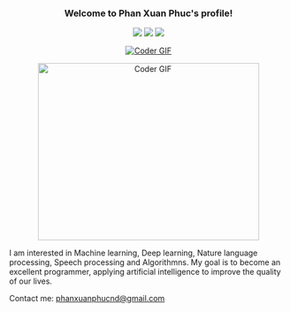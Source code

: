 <h3 align="center">
  Welcome to Phan Xuan Phuc's profile!
</h3>

<p align="center">
  <a href="https://www.facebook.com/phanxuanphucnd/"><img src="https://awesome.re/badge.svg"></a>
  <a href="https://github.com/phanxuanphucnd"><img src="https://img.shields.io/github/followers/sooftware?style=social"></a>
  <a href="https://github.com/phanxuanphucnd"><img src="https://img.shields.io/github/stars/sooftware?style=social"></a>
</p>

<p align="center">
  <a href="https://github.com/phanxuanphucnd"><img src="https://github.com/phanxuanphucnd/profile/blob/main/images/me.gif" alt="Coder GIF"></a>
</p>
  
<p  align="center"><img src="https://github.com/sooftware/sooftware/blob/master/images/code.gif" alt="Coder GIF" width="400" height="320">

I am interested in Machine learning, Deep learning, Nature language processing, Speech processing and Algorithmns. My
goal is to become an excellent programmer, applying artificial intelligence to improve the quality of our lives.

Contact me: phanxuanphucnd@gmail.com

<p  align="center">
  